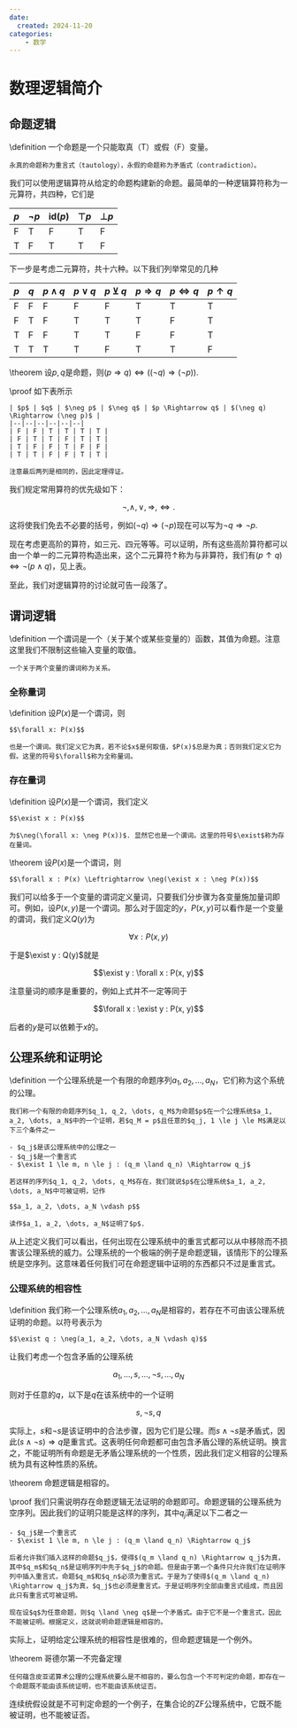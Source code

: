 ```yaml
---
date:
  created: 2024-11-20
categories:
    - 数学
---
```


# 数理逻辑简介

## 命题逻辑

\definition
    一个命题是一个只能取真（T）或假（F）变量。

    永真的命题称为重言式（tautology），永假的命题称为矛盾式（contradiction）。

<!-- more -->

我们可以使用逻辑算符从给定的命题构建新的命题。最简单的一种逻辑算符称为一元算符，共四种，它们是

| $p$ | $\neg p$ | $\mathrm{id}(p)$ | $\top p$ | $\bot p$ |
|--|--|--|--|--|
| F | T | F | T | F |
| T | F | T | T | F |

下一步是考虑二元算符，共十六种。以下我们列举常见的几种

| $p$ | $q$ | $p \land q$ | $p \lor q$ | $p \veebar q$ | $p \Rightarrow q$ | $p \Leftrightarrow q$ | $p \uparrow q$ |
|--|--|--|--|--|--|--|--|
| F | F | F | F | F | T | T | T |
| F | T | F | T | T | T | F | T |
| T | F | F | T | T | F | F | T |
| T | T | T | T | F | T | T | F |

\theorem
    设$p, q$是命题，则$(p \Rightarrow q) \Leftrightarrow ((\neg q) \Rightarrow (\neg p))$.

\proof
    如下表所示

    | $p$ | $q$ | $\neg p$ | $\neg q$ | $p \Rightarrow q$ | $(\neg q) \Rightarrow (\neg p)$ |
    |--|--|--|--|--|--|
    | F | F | T | T | T | T |
    | F | T | T | F | T | T |
    | T | F | F | T | F | F |
    | T | T | F | F | T | T |

    注意最后两列是相同的，因此定理得证。

我们规定常用算符的优先级如下：

$$\neg, \land, \lor, \Rightarrow, \Leftrightarrow.$$

这将使我们免去不必要的括号，例如$(\neg q) \Rightarrow (\neg p)$现在可以写为$\neg q \Rightarrow \neg p$.

现在考虑更高阶的算符，如三元、四元等等。可以证明，所有这些高阶算符都可以由一个单一的二元算符构造出来，这个二元算符$\uparrow$称为与非算符，我们有$(p \uparrow q) \Leftrightarrow \neg(p \land q)$，见上表。

至此，我们对逻辑算符的讨论就可告一段落了。

## 谓词逻辑

\definition
    一个谓词是一个（关于某个或某些变量的）函数，其值为命题。注意这里我们不限制这些输入变量的取值。

    一个关于两个变量的谓词称为关系。

### 全称量词

\definition
    设$P(x)$是一个谓词，则

    $$\forall x: P(x)$$

    也是一个谓词。我们定义它为真，若不论$x$是何取值，$P(x)$总是为真；否则我们定义它为假。这里的符号$\forall$称为全称量词。

### 存在量词

\definition
    设$P(x)$是一个谓词，我们定义

    $$\exist x : P(x)$$

    为$\neg(\forall x: \neg P(x))$. 显然它也是一个谓词。这里的符号$\exist$称为存在量词。

\theorem
    设$P(x)$是一个谓词，则

    $$\forall x : P(x) \Leftrightarrow \neg(\exist x : \neg P(x))$$

我们可以给多于一个变量的谓词定义量词，只要我们分步骤为各变量施加量词即可。例如，设$P(x, y)$是一个谓词。那么对于固定的$y$，$P(x, y)$可以看作是一个变量的谓词，我们定义$Q(y)$为

$$\forall x : P(x, y)$$

于是$\exist y : Q(y)$就是

$$\exist y : \forall x : P(x, y)$$

注意量词的顺序是重要的，例如上式并不一定等同于

$$\forall x : \exist y : P(x, y)$$

后者的$y$是可以依赖于$x$的。

## 公理系统和证明论

\definition
    一个公理系统是一个有限的命题序列$a_1, a_2, \dots, a_N$，它们称为这个系统的公理。

    我们称一个有限的命题序列$q_1, q_2, \dots, q_M$为命题$p$在一个公理系统$a_1, a_2, \dots, a_N$中的一个证明，若$q_M = p$且任意的$q_j, 1 \le j \le M$满足以下三个条件之一
    
    - $q_j$是该公理系统中的公理之一
    - $q_j$是一个重言式
    - $\exist 1 \le m, n \le j : (q_m \land q_n) \Rightarrow q_j$

    若这样的序列$q_1, q_2, \dots, q_M$存在，我们就说$p$在公理系统$a_1, a_2, \dots, a_N$中可被证明，记作
    
    $$a_1, a_2, \dots, a_N \vdash p$$
    
    读作$a_1, a_2, \dots, a_N$证明了$p$.

从上述定义我们可以看出，任何出现在公理系统中的重言式都可以从中移除而不损害该公理系统的威力。公理系统的一个极端的例子是命题逻辑，该情形下的公理系统是空序列。这意味着任何我们可在命题逻辑中证明的东西都只不过是重言式。

### 公理系统的相容性

\definition
    我们称一个公理系统$a_1, a_2, \dots, a_N$是相容的，若存在不可由该公理系统证明的命题。以符号表示为
    
    $$\exist q : \neg(a_1, a_2, \dots, a_N \vdash q)$$

让我们考虑一个包含矛盾的公理系统

$$a_1, \dots, s, \dots, \neg s, \dots, a_N$$

则对于任意的$q$，以下是$q$在该系统中的一个证明

$$s, \neg s, q$$

实际上，$s$和$\neg s$是该证明中的合法步骤，因为它们是公理。而$s \land  \neg s$是矛盾式，因此$(s \land  \neg s) \Rightarrow q$是重言式。这表明任何命题都可由包含矛盾公理的系统证明。换言之，不能证明所有命题是无矛盾公理系统的一个性质，因此我们定义相容的公理系统为具有这种性质的系统。

\theorem
    命题逻辑是相容的。

\proof
    我们只需说明存在命题逻辑无法证明的命题即可。命题逻辑的公理系统为空序列。因此我们的证明只能是这样的序列，其中$q_j$满足以下二者之一

    - $q_j$是一个重言式
    - $\exist 1 \le m, n \le j : (q_m \land q_n) \Rightarrow q_j$

    后者允许我们插入这样的命题$q_j$，使得$(q_m \land q_n) \Rightarrow q_j$为真，其中$q_m$和$q_n$是证明序列中先于$q_j$的命题。但是由于第一个条件只允许我们在证明序列中插入重言式，命题$q_m$和$q_n$必须为重言式。于是为了使得$(q_m \land q_n) \Rightarrow q_j$为真，$q_j$也必须是重言式。于是证明序列全部由重言式组成，而且因此只有重言式可被证明。

    现在设$q$为任意命题，则$q \land \neg q$是一个矛盾式。由于它不是一个重言式，因此不能被证明。根据定义，这就说明命题逻辑是相容的。

实际上，证明给定公理系统的相容性是很难的，但命题逻辑是一个例外。

\theorem
    哥德尔第一不完备定理

    任何蕴含皮亚诺算术公理的公理系统要么是不相容的，要么包含一个不可判定的命题，即存在一个命题既不能由该系统证明，也不能由该系统证否。

连续统假设就是不可判定命题的一个例子，在集合论的ZF公理系统中，它既不能被证明，也不能被证否。
